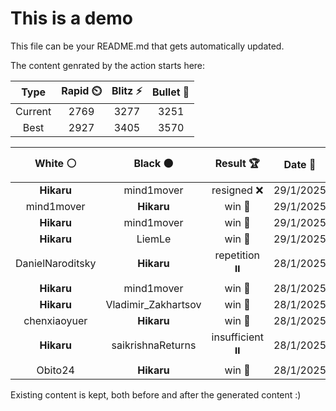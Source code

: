 # This is a demo

This file can be your README.md that gets automatically updated.

The content genrated by the action starts here:

<!--START_SECTION:chessStats-->
<!-- Automatically generated with https://github.com/Balastrong/chess-stats-action -->

| Type | Rapid ⏲️ | Blitz ⚡ | Bullet 🔫 |
|:---:|:---:|:---:|:---:|
| Current | 2769 | 3277 | 3251 |
| Best | 2927 | 3405 | 3570 |

| White ⚪ | Black ⚫ | Result 🏆 | Date 📅 | Position 🗺️ | Type 🕕 |
|:---:|:---:|:---:|:---:|:---:|:---:|
| **Hikaru** | mind1mover | resigned ❌ | 29/1/2025 | <a href="http://www.ee.unb.ca/cgi-bin/tervo/fen.pl?select=6k1/1p2rpb1/p2p2p1/q2P3p/2Pn4/6PP/N1b2PB1/2NQ1RK1 w - - 4 31">Link</a> | Blitz |
| mind1mover | **Hikaru** | win 🥇 | 29/1/2025 | <a href="http://www.ee.unb.ca/cgi-bin/tervo/fen.pl?select=2r3k1/p3Qp1p/q4bp1/8/3rp3/P5P1/1P2PPKP/R1B1R3 w - - 1 27">Link</a> | Blitz |
| **Hikaru** | mind1mover | win 🥇 | 29/1/2025 | <a href="http://www.ee.unb.ca/cgi-bin/tervo/fen.pl?select=8/5k2/2K5/2Pp2P1/3P1n2/1p6/8/1B6 b - - 3 51">Link</a> | Blitz |
| **Hikaru** | LiemLe | win 🥇 | 29/1/2025 | <a href="http://www.ee.unb.ca/cgi-bin/tervo/fen.pl?select=5rk1/3q1np1/p2N3p/1pPQ4/1P5P/P4RP1/5PK1/8 b - - 1 49">Link</a> | Blitz |
| DanielNaroditsky | **Hikaru** | repetition ⏸️ | 28/1/2025 | <a href="http://www.ee.unb.ca/cgi-bin/tervo/fen.pl?select=5q1k/5Pnp/1p1pBQb1/p1pP4/P1P4P/1PK5/8/8 b - - 9 44">Link</a> | Blitz |
| **Hikaru** | mind1mover | win 🥇 | 28/1/2025 | <a href="http://www.ee.unb.ca/cgi-bin/tervo/fen.pl?select=4k3/4P3/3bK3/7B/8/8/8/8 b - - 1 83">Link</a> | Blitz |
| **Hikaru** | Vladimir_Zakhartsov | win 🥇 | 28/1/2025 | <a href="http://www.ee.unb.ca/cgi-bin/tervo/fen.pl?select=4k3/R4bp1/3p1p2/1P1pn2p/3B3P/4PP2/6N1/4K3 b - - 0 34">Link</a> | Blitz |
| chenxiaoyuer | **Hikaru** | win 🥇 | 28/1/2025 | <a href="http://www.ee.unb.ca/cgi-bin/tervo/fen.pl?select=3r2k1/5pb1/6pp/p7/2q2N2/5Q1P/5PP1/5RK1 w - a6 0 27">Link</a> | Blitz |
| **Hikaru** | saikrishnaReturns | insufficient ⏸️ | 28/1/2025 | <a href="http://www.ee.unb.ca/cgi-bin/tervo/fen.pl?select=8/k7/n7/1K6/1N6/8/8/8 w - - 0 99">Link</a> | Blitz |
| Obito24 | **Hikaru** | win 🥇 | 28/1/2025 | <a href="http://www.ee.unb.ca/cgi-bin/tervo/fen.pl?select=2rr4/1p3pk1/p3p1p1/3p3p/4n3/P1PQ3P/1qN1RPP1/5R1K w - - 0 30">Link</a> | Blitz |

<!--END_SECTION:chessStats-->

Existing content is kept, both before and after the generated content :)
